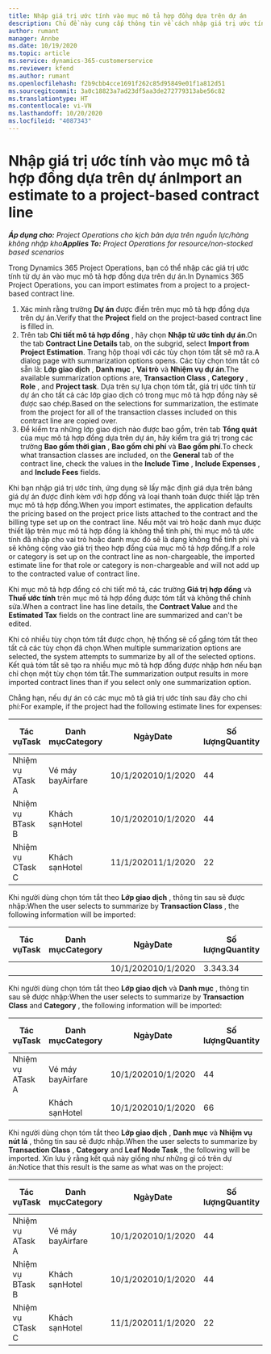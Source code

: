 ```yaml
---
title: Nhập giá trị ước tính vào mục mô tả hợp đồng dựa trên dự án
description: Chủ đề này cung cấp thông tin về cách nhập giá trị ước tính từ dự án vào mục mô tả hợp đồng.
author: rumant
manager: Annbe
ms.date: 10/19/2020
ms.topic: article
ms.service: dynamics-365-customerservice
ms.reviewer: kfend
ms.author: rumant
ms.openlocfilehash: f2b9cbb4cce1691f262c85d95849e01f1a812d51
ms.sourcegitcommit: 3a0c18823a7ad23df5aa3de272779313abe56c82
ms.translationtype: HT
ms.contentlocale: vi-VN
ms.lasthandoff: 10/20/2020
ms.locfileid: "4087343"
---
```

# <a name="import-an-estimate-to-a-project-based-contract-line"></a><span data-ttu-id="56c61-103">Nhập giá trị ước tính vào mục mô tả hợp đồng dựa trên dự án</span><span class="sxs-lookup"><span data-stu-id="56c61-103">Import an estimate to a project-based contract line</span></span>

<span data-ttu-id="56c61-104">_**Áp dụng cho:** Project Operations cho kịch bản dựa trên nguồn lực/hàng không nhập kho_</span><span class="sxs-lookup"><span data-stu-id="56c61-104">_**Applies To:** Project Operations for resource/non-stocked based scenarios_</span></span>

<span data-ttu-id="56c61-105">Trong Dynamics 365 Project Operations, bạn có thể nhập các giá trị ước tính từ dự án vào mục mô tả hợp đồng dựa trên dự án.</span><span class="sxs-lookup"><span data-stu-id="56c61-105">In Dynamics 365 Project Operations, you can import estimates from a project to a project-based contract line.</span></span>

1. <span data-ttu-id="56c61-106">Xác minh rằng trường **Dự án** được điền trên mục mô tả hợp đồng dựa trên dự án.</span><span class="sxs-lookup"><span data-stu-id="56c61-106">Verify that the **Project** field on the project-based contract line is filled in.</span></span>
2. <span data-ttu-id="56c61-107">Trên tab **Chi tiết mô tả hợp đồng** , hãy chọn **Nhập từ ước tính dự án**.</span><span class="sxs-lookup"><span data-stu-id="56c61-107">On the tab **Contract Line Details** tab, on the subgrid, select **Import from Project Estimation**.</span></span> <span data-ttu-id="56c61-108">Trang hộp thoại với các tùy chọn tóm tắt sẽ mở ra.</span><span class="sxs-lookup"><span data-stu-id="56c61-108">A dialog page with summarization options opens.</span></span> <span data-ttu-id="56c61-109">Các tùy chọn tóm tắt có sẵn là: **Lớp giao dịch** , **Danh mục** , **Vai trò** và **Nhiệm vụ dự án**.</span><span class="sxs-lookup"><span data-stu-id="56c61-109">The available summarization options are, **Transaction Class** , **Category** , **Role** , and **Project task**.</span></span> <span data-ttu-id="56c61-110">Dựa trên sự lựa chọn tóm tắt, giá trị ước tính từ dự án cho tất cả các lớp giao dịch có trong mục mô tả hợp đồng này sẽ được sao chép.</span><span class="sxs-lookup"><span data-stu-id="56c61-110">Based on the selections for summarization, the estimate from the project for all of the transaction classes included on this contract line are copied over.</span></span> 
3. <span data-ttu-id="56c61-111">Để kiểm tra những lớp giao dịch nào được bao gồm, trên tab **Tổng quát** của mục mô tả hợp đồng dựa trên dự án, hãy kiểm tra giá trị trong các trường **Bao gồm thời gian** , **Bao gồm chi phí** và **Bao gồm phí**.</span><span class="sxs-lookup"><span data-stu-id="56c61-111">To check what transaction classes are included, on the **General** tab of the contract line, check the values in the **Include Time** , **Include Expenses** , and **Include Fees** fields.</span></span>

<span data-ttu-id="56c61-112">Khi bạn nhập giá trị ước tính, ứng dụng sẽ lấy mặc định giá dựa trên bảng giá dự án được đính kèm với hợp đồng và loại thanh toán được thiết lập trên mục mô tả hợp đồng.</span><span class="sxs-lookup"><span data-stu-id="56c61-112">When you import estimates, the application defaults the pricing based on the project price lists attached to the contract and the billing type set up on the contract line.</span></span> <span data-ttu-id="56c61-113">Nếu một vai trò hoặc danh mục được thiết lập trên mục mô tả hợp đồng là không thể tính phí, thì mục mô tả ước tính đã nhập cho vai trò hoặc danh mục đó sẽ là dạng không thể tính phí và sẽ không cộng vào giá trị theo hợp đồng của mục mô tả hợp đồng.</span><span class="sxs-lookup"><span data-stu-id="56c61-113">If a role or category is set up on the contract line as non-chargeable, the imported estimate line for that role or category is non-chargeable and will not add up to the contracted value of contract line.</span></span>

<span data-ttu-id="56c61-114">Khi mục mô tả hợp đồng có chi tiết mô tả, các trường **Giá trị hợp đồng** và **Thuế ước tính** trên mục mô tả hợp đồng được tóm tắt và không thể chỉnh sửa.</span><span class="sxs-lookup"><span data-stu-id="56c61-114">When a contract line has line details, the **Contract Value** and the **Estimated Tax** fields on the contract line are summarized and can't be edited.</span></span>

<span data-ttu-id="56c61-115">Khi có nhiều tùy chọn tóm tắt được chọn, hệ thống sẽ cố gắng tóm tắt theo tất cả các tùy chọn đã chọn.</span><span class="sxs-lookup"><span data-stu-id="56c61-115">When multiple summarization options are selected, the system attempts to summarize by all of the selected options.</span></span> <span data-ttu-id="56c61-116">Kết quả tóm tắt sẽ tạo ra nhiều mục mô tả hợp đồng được nhập hơn nếu bạn chỉ chọn một tùy chọn tóm tắt.</span><span class="sxs-lookup"><span data-stu-id="56c61-116">The summarization output results in more imported contract lines than if you select only one summarization option.</span></span>

<span data-ttu-id="56c61-117">Chẳng hạn, nếu dự án có các mục mô tả giá trị ước tính sau đây cho chi phí:</span><span class="sxs-lookup"><span data-stu-id="56c61-117">For example, if the project had the following estimate lines for expenses:</span></span>

| <span data-ttu-id="56c61-118">Tác vụ</span><span class="sxs-lookup"><span data-stu-id="56c61-118">Task</span></span> | <span data-ttu-id="56c61-119">Danh mục</span><span class="sxs-lookup"><span data-stu-id="56c61-119">Category</span></span> | <span data-ttu-id="56c61-120">Ngày</span><span class="sxs-lookup"><span data-stu-id="56c61-120">Date</span></span> | <span data-ttu-id="56c61-121">Số lượng</span><span class="sxs-lookup"><span data-stu-id="56c61-121">Quantity</span></span> | <span data-ttu-id="56c61-122">Đơn giá</span><span class="sxs-lookup"><span data-stu-id="56c61-122">Unit price</span></span> | <span data-ttu-id="56c61-123">Số lượng</span><span class="sxs-lookup"><span data-stu-id="56c61-123">Amount</span></span> |
| --- | --- | --- | --- | --- | --- |
| <span data-ttu-id="56c61-124">Nhiệm vụ A</span><span class="sxs-lookup"><span data-stu-id="56c61-124">Task A</span></span> | <span data-ttu-id="56c61-125">Vé máy bay</span><span class="sxs-lookup"><span data-stu-id="56c61-125">Airfare</span></span> | <span data-ttu-id="56c61-126">10/1/2020</span><span class="sxs-lookup"><span data-stu-id="56c61-126">10/1/2020</span></span> | <span data-ttu-id="56c61-127">4</span><span class="sxs-lookup"><span data-stu-id="56c61-127">4</span></span> | <span data-ttu-id="56c61-128">400</span><span class="sxs-lookup"><span data-stu-id="56c61-128">400</span></span> | <span data-ttu-id="56c61-129">1600</span><span class="sxs-lookup"><span data-stu-id="56c61-129">1600</span></span> |
| <span data-ttu-id="56c61-130">Nhiệm vụ B</span><span class="sxs-lookup"><span data-stu-id="56c61-130">Task B</span></span> | <span data-ttu-id="56c61-131">Khách sạn</span><span class="sxs-lookup"><span data-stu-id="56c61-131">Hotel</span></span> | <span data-ttu-id="56c61-132">10/1/2020</span><span class="sxs-lookup"><span data-stu-id="56c61-132">10/1/2020</span></span> | <span data-ttu-id="56c61-133">4</span><span class="sxs-lookup"><span data-stu-id="56c61-133">4</span></span> | <span data-ttu-id="56c61-134">200</span><span class="sxs-lookup"><span data-stu-id="56c61-134">200</span></span> | <span data-ttu-id="56c61-135">800</span><span class="sxs-lookup"><span data-stu-id="56c61-135">800</span></span> |
| <span data-ttu-id="56c61-136">Nhiệm vụ C</span><span class="sxs-lookup"><span data-stu-id="56c61-136">Task C</span></span> | <span data-ttu-id="56c61-137">Khách sạn</span><span class="sxs-lookup"><span data-stu-id="56c61-137">Hotel</span></span> | <span data-ttu-id="56c61-138">11/1/2020</span><span class="sxs-lookup"><span data-stu-id="56c61-138">11/1/2020</span></span> | <span data-ttu-id="56c61-139">2</span><span class="sxs-lookup"><span data-stu-id="56c61-139">2</span></span> | <span data-ttu-id="56c61-140">200</span><span class="sxs-lookup"><span data-stu-id="56c61-140">200</span></span> | <span data-ttu-id="56c61-141">400</span><span class="sxs-lookup"><span data-stu-id="56c61-141">400</span></span> |

<span data-ttu-id="56c61-142">Khi người dùng chọn tóm tắt theo **Lớp giao dịch** , thông tin sau sẽ được nhập:</span><span class="sxs-lookup"><span data-stu-id="56c61-142">When the user selects to summarize by **Transaction Class** , the following information will be imported:</span></span>

| <span data-ttu-id="56c61-143">Tác vụ</span><span class="sxs-lookup"><span data-stu-id="56c61-143">Task</span></span> | <span data-ttu-id="56c61-144">Danh mục</span><span class="sxs-lookup"><span data-stu-id="56c61-144">Category</span></span> | <span data-ttu-id="56c61-145">Ngày</span><span class="sxs-lookup"><span data-stu-id="56c61-145">Date</span></span> | <span data-ttu-id="56c61-146">Số lượng</span><span class="sxs-lookup"><span data-stu-id="56c61-146">Quantity</span></span> | <span data-ttu-id="56c61-147">Đơn giá</span><span class="sxs-lookup"><span data-stu-id="56c61-147">Unit price</span></span> | <span data-ttu-id="56c61-148">Số lượng</span><span class="sxs-lookup"><span data-stu-id="56c61-148">Amount</span></span> |
| --- | --- | --- | --- | --- | --- |
| &nbsp;  | &nbsp;  | <span data-ttu-id="56c61-149">10/1/2020</span><span class="sxs-lookup"><span data-stu-id="56c61-149">10/1/2020</span></span> | <span data-ttu-id="56c61-150">3.34</span><span class="sxs-lookup"><span data-stu-id="56c61-150">3.34</span></span> | <span data-ttu-id="56c61-151">840</span><span class="sxs-lookup"><span data-stu-id="56c61-151">840</span></span> | <span data-ttu-id="56c61-152">2800</span><span class="sxs-lookup"><span data-stu-id="56c61-152">2800</span></span> |

<span data-ttu-id="56c61-153">Khi người dùng chọn tóm tắt theo **Lớp giao dịch** và **Danh mục** , thông tin sau sẽ được nhập:</span><span class="sxs-lookup"><span data-stu-id="56c61-153">When the user selects to summarize by **Transaction Class** and **Category** , the following information will be imported:</span></span>

| <span data-ttu-id="56c61-154">Tác vụ</span><span class="sxs-lookup"><span data-stu-id="56c61-154">Task</span></span> | <span data-ttu-id="56c61-155">Danh mục</span><span class="sxs-lookup"><span data-stu-id="56c61-155">Category</span></span> | <span data-ttu-id="56c61-156">Ngày</span><span class="sxs-lookup"><span data-stu-id="56c61-156">Date</span></span> | <span data-ttu-id="56c61-157">Số lượng</span><span class="sxs-lookup"><span data-stu-id="56c61-157">Quantity</span></span> | <span data-ttu-id="56c61-158">Đơn giá</span><span class="sxs-lookup"><span data-stu-id="56c61-158">Unit price</span></span> | <span data-ttu-id="56c61-159">Số lượng</span><span class="sxs-lookup"><span data-stu-id="56c61-159">Amount</span></span> |
| --- | --- | --- | --- | --- | --- |
| <span data-ttu-id="56c61-160">Nhiệm vụ A</span><span class="sxs-lookup"><span data-stu-id="56c61-160">Task A</span></span> | <span data-ttu-id="56c61-161">Vé máy bay</span><span class="sxs-lookup"><span data-stu-id="56c61-161">Airfare</span></span> | <span data-ttu-id="56c61-162">10/1/2020</span><span class="sxs-lookup"><span data-stu-id="56c61-162">10/1/2020</span></span> | <span data-ttu-id="56c61-163">4</span><span class="sxs-lookup"><span data-stu-id="56c61-163">4</span></span> | <span data-ttu-id="56c61-164">400</span><span class="sxs-lookup"><span data-stu-id="56c61-164">400</span></span> | <span data-ttu-id="56c61-165">1600</span><span class="sxs-lookup"><span data-stu-id="56c61-165">1600</span></span> |
| &nbsp;  | <span data-ttu-id="56c61-166">Khách sạn</span><span class="sxs-lookup"><span data-stu-id="56c61-166">Hotel</span></span> | <span data-ttu-id="56c61-167">10/1/2020</span><span class="sxs-lookup"><span data-stu-id="56c61-167">10/1/2020</span></span> | <span data-ttu-id="56c61-168">6</span><span class="sxs-lookup"><span data-stu-id="56c61-168">6</span></span> | <span data-ttu-id="56c61-169">200</span><span class="sxs-lookup"><span data-stu-id="56c61-169">200</span></span> | <span data-ttu-id="56c61-170">1200</span><span class="sxs-lookup"><span data-stu-id="56c61-170">1200</span></span> |

<span data-ttu-id="56c61-171">Khi người dùng chọn tóm tắt theo **Lớp giao dịch** , **Danh mục** và **Nhiệm vụ nút lá** , thông tin sau sẽ được nhập.</span><span class="sxs-lookup"><span data-stu-id="56c61-171">When the user selects to summarize by **Transaction Class** , **Category** and **Leaf Node Task** , the following will be imported.</span></span> <span data-ttu-id="56c61-172">Xin lưu ý rằng kết quả này giống như những gì có trên dự án:</span><span class="sxs-lookup"><span data-stu-id="56c61-172">Notice that this result is the same as what was on the project:</span></span>

| <span data-ttu-id="56c61-173">Tác vụ</span><span class="sxs-lookup"><span data-stu-id="56c61-173">Task</span></span> | <span data-ttu-id="56c61-174">Danh mục</span><span class="sxs-lookup"><span data-stu-id="56c61-174">Category</span></span> | <span data-ttu-id="56c61-175">Ngày</span><span class="sxs-lookup"><span data-stu-id="56c61-175">Date</span></span> | <span data-ttu-id="56c61-176">Số lượng</span><span class="sxs-lookup"><span data-stu-id="56c61-176">Quantity</span></span> | <span data-ttu-id="56c61-177">Đơn giá</span><span class="sxs-lookup"><span data-stu-id="56c61-177">Unit price</span></span> | <span data-ttu-id="56c61-178">Số lượng</span><span class="sxs-lookup"><span data-stu-id="56c61-178">Amount</span></span> |
| --- | --- | --- | --- | --- | --- |
| <span data-ttu-id="56c61-179">Nhiệm vụ A</span><span class="sxs-lookup"><span data-stu-id="56c61-179">Task A</span></span> | <span data-ttu-id="56c61-180">Vé máy bay</span><span class="sxs-lookup"><span data-stu-id="56c61-180">Airfare</span></span> | <span data-ttu-id="56c61-181">10/1/2020</span><span class="sxs-lookup"><span data-stu-id="56c61-181">10/1/2020</span></span> | <span data-ttu-id="56c61-182">4</span><span class="sxs-lookup"><span data-stu-id="56c61-182">4</span></span> | <span data-ttu-id="56c61-183">400</span><span class="sxs-lookup"><span data-stu-id="56c61-183">400</span></span> | <span data-ttu-id="56c61-184">1600</span><span class="sxs-lookup"><span data-stu-id="56c61-184">1600</span></span> |
| <span data-ttu-id="56c61-185">Nhiệm vụ B</span><span class="sxs-lookup"><span data-stu-id="56c61-185">Task B</span></span> | <span data-ttu-id="56c61-186">Khách sạn</span><span class="sxs-lookup"><span data-stu-id="56c61-186">Hotel</span></span> | <span data-ttu-id="56c61-187">10/1/2020</span><span class="sxs-lookup"><span data-stu-id="56c61-187">10/1/2020</span></span> | <span data-ttu-id="56c61-188">4</span><span class="sxs-lookup"><span data-stu-id="56c61-188">4</span></span> | <span data-ttu-id="56c61-189">200</span><span class="sxs-lookup"><span data-stu-id="56c61-189">200</span></span> | <span data-ttu-id="56c61-190">800</span><span class="sxs-lookup"><span data-stu-id="56c61-190">800</span></span> |
| <span data-ttu-id="56c61-191">Nhiệm vụ C</span><span class="sxs-lookup"><span data-stu-id="56c61-191">Task C</span></span> | <span data-ttu-id="56c61-192">Khách sạn</span><span class="sxs-lookup"><span data-stu-id="56c61-192">Hotel</span></span> | <span data-ttu-id="56c61-193">11/1/2020</span><span class="sxs-lookup"><span data-stu-id="56c61-193">11/1/2020</span></span> | <span data-ttu-id="56c61-194">2</span><span class="sxs-lookup"><span data-stu-id="56c61-194">2</span></span> | <span data-ttu-id="56c61-195">200</span><span class="sxs-lookup"><span data-stu-id="56c61-195">200</span></span> | <span data-ttu-id="56c61-196">400</span><span class="sxs-lookup"><span data-stu-id="56c61-196">400</span></span> |
